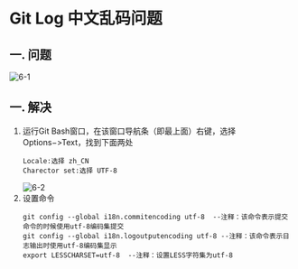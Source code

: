 # Git Log 中文乱码问题

## 一. 问题

![6-1](https://s2.ax1x.com/2020/02/26/3Nu6Lq.th.png)

## 一. 解决

1. 运行Git Bash窗口，在该窗口导航条（即最上面）右键，选择Options−>Text，找到下面两处
    ```text
    Locale:选择 zh_CN 
    Charector set:选择 UTF-8
    ```
    ![6-2](https://s2.ax1x.com/2020/02/26/3NK5Af.th.png)
2. 设置命令
    ```text
    git config --global i18n.commitencoding utf-8  --注释：该命令表示提交命令的时候使用utf-8编码集提交
    git config --global i18n.logoutputencoding utf-8 --注释：该命令表示日志输出时使用utf-8编码集显示
    export LESSCHARSET=utf-8  --注释：设置LESS字符集为utf-8
    ```

<comment/>